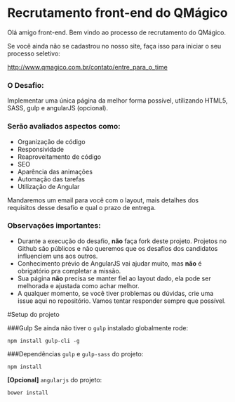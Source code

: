 # Recrutamento front-end do QMágico

Olá amigo front-end. Bem vindo ao processo de recrutamento do QMágico.

Se você ainda não se cadastrou no nosso site, faça isso para iniciar o seu processo seletivo:

http://www.qmagico.com.br/contato/entre_para_o_time

### O Desafio:
Implementar uma única página da melhor forma possível, utilizando HTML5, SASS, gulp e angularJS (opcional).

### Serão avaliados aspectos como:
* Organização de código
* Responsividade
* Reaproveitamento de código
* SEO
* Aparência das animações   
* Automação das tarefas
* Utilização de Angular

Mandaremos um email para você com o layout, mais detalhes dos requisitos desse desafio e qual o prazo de entrega.

### Observações importantes:
* Durante a execução do desafio, **não** faça fork deste projeto. Projetos no Github são públicos e não queremos que os desafios dos candidatos influenciem uns aos outros.
* Conhecimento prévio de AngularJS vai ajudar muito, mas **não** é obrigatório pra completar a missão.
* Sua página **não** precisa se manter fiel ao layout dado, ela pode ser melhorada e ajustada como achar melhor.
* A qualquer momento, se você tiver problemas ou dúvidas, crie uma issue aqui no repositório. Vamos tentar responder sempre que possível.

#Setup do projeto

###Gulp
Se ainda não tiver o `gulp` instalado 
globalmente rode:
```shell
npm install gulp-cli -g
```

###Dependências
`gulp` e `gulp-sass` do projeto:
```shell
npm install
```

**[Opcional]** `angularjs` do projeto:
```shell
bower install
```
